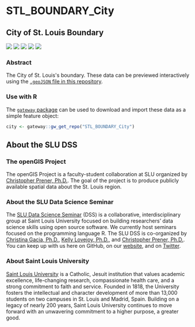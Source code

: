 # STL_BOUNDARY_City
## City of St. Louis Boundary

![](https://img.shields.io/badge/extent-City%20of%20St.%20Louis-red.svg)
![](https://img.shields.io/badge/category-census%20geography-orange.svg)
[![](https://img.shields.io/github/release/slu-openGIS/STL_BOUNDARY_City.svg?label=version)](https://github.com/slu-openGIS/STL_BOUNDARY_City/releases)
[![](https://img.shields.io/github/last-commit/slu-openGIS/STL_BOUNDARY_City.svg)](https://github.com/slu-openGIS/STL_BOUNDARY_City/commits/master)
![](https://img.shields.io/github/repo-size/slu-openGIS/STL_BOUNDARY_City.svg)

### Abstract
The City of St. Louis's boundary. These data can be previewed interactively using the [`.geoJSON` file in this repository](https://github.com/slu-openGIS/STL_BOUNDARY_City/blob/master/geoJSON/STL_BOUNDARY_City.geoJSON).

### Use with R
The [`gateway` package](https://github.com/slu-openGIS/gateway) can be used to download and import these data as a simple feature object:

```r
city <- gateway::gw_get_repo("STL_BOUNDARY_City")
```

## About the SLU DSS
### The openGIS Project
The openGIS Project is a faculty-student collaboration at SLU organized by [Christopher Prener, Ph.D.](mailto:chris.prener@slu.edu}). The goal of the project is to produce publicly available spatial data about the St. Louis region.

### About the SLU Data Science Seminar
The [SLU Data Science Seminar](https://slu-dss.githb.io) (DSS) is a collaborative, interdisciplinary group at Saint Louis University focused on building researchers’ data science skills using open source software. We currently host seminars focused on the programming language R. The SLU DSS is co-organized by [Christina Gacia, Ph.D.](mailto:christina.garcia@slu.edu), [Kelly Lovejoy, Ph.D.](mailto:kelly.lovejoy@slu.edu@slu.edu), and [Christopher Prener, Ph.D.](mailto:chris.prener@slu.edu}). You can keep up with us here on GitHub, on our [website](https://slu-dss.githb.io), and on [Twitter](https://twitter.com/SLUDSS).

### About Saint Louis University
[Saint Louis University](http://wwww.slu.edu) is a Catholic, Jesuit institution that values academic excellence, life-changing research, compassionate health care, and a strong commitment to faith and service. Founded in 1818, the University fosters the intellectual and character development of more than 13,000 students on two campuses in St. Louis and Madrid, Spain. Building on a legacy of nearly 200 years, Saint Louis University continues to move forward with an unwavering commitment to a higher purpose, a greater good.

